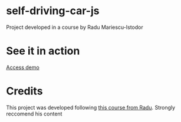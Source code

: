 # self-driving-car-js

Project developed in a course by Radu Mariescu-Istodor

# See it in action

[Access demo](https://lucashang.github.io/self-driving-car-js)

# Credits

This project was developed following [this course from Radu](https://www.youtube.com/playlist?list=PLB0Tybl0UNfYoJE7ZwsBQoDIG4YN9ptyY). Strongly reccomend his content
